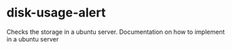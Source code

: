 # disk-usage-alert
Checks the storage in a ubuntu server. Documentation on how to implement in a ubuntu server
